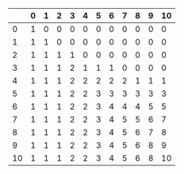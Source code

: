 |    | 0 | 1 | 2 | 3 | 4 | 5 | 6 | 7 | 8 | 9 | 10 |
|----|---|---|---|---|---|---|---|---|---|---|----|
| 0  | 1 | 0 | 0 | 0 | 0 | 0 | 0 | 0 | 0 | 0 | 0  |
| 1  | 1 | 1 | 0 | 0 | 0 | 0 | 0 | 0 | 0 | 0 | 0  |
| 2  | 1 | 1 | 1 | 1 | 0 | 0 | 0 | 0 | 0 | 0 | 0  |
| 3  | 1 | 1 | 1 | 2 | 1 | 1 | 1 | 0 | 0 | 0 | 0  |
| 4  | 1 | 1 | 1 | 2 | 2 | 2 | 2 | 2 | 1 | 1 | 1  |
| 5  | 1 | 1 | 1 | 2 | 2 | 3 | 3 | 3 | 3 | 3 | 3  |
| 6  | 1 | 1 | 1 | 2 | 2 | 3 | 4 | 4 | 4 | 5 | 5  |
| 7  | 1 | 1 | 1 | 2 | 2 | 3 | 4 | 5 | 5 | 6 | 7  |
| 8  | 1 | 1 | 1 | 2 | 2 | 3 | 4 | 5 | 6 | 7 | 8  |
| 9  | 1 | 1 | 1 | 2 | 2 | 3 | 4 | 5 | 6 | 8 | 9  |
| 10 | 1 | 1 | 1 | 2 | 2 | 3 | 4 | 5 | 6 | 8 | 10 |